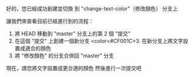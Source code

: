 好的，您已經成功創建並切換
到 "change-text-color"（修改顏色） 分支上

讓我們來查看目前已經進行到的流程：
1. 將 HEAD 移動到 "master" 分支上的第 2 個 "提交"
2. 在這個 "提交" 上創建一個新分支
<color=#CF001C>3. 在新分支上將文字設置成適合的顏色</color>
4. 將 "修改顏色" 的分支合併回 "master" 分支

現在，請您將文字設置成更合適的顏色
然後進行一次提交吧